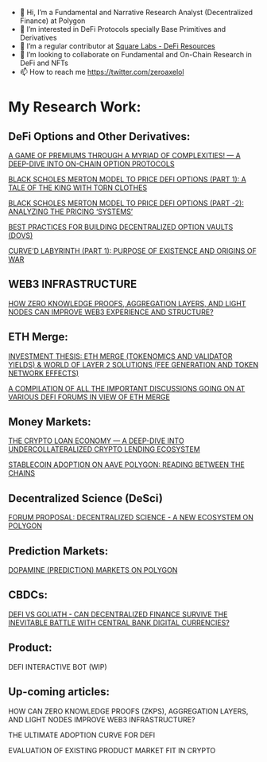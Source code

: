 - 👋 Hi, I’m a Fundamental and Narrative Research Analyst (Decentralized Finance) at Polygon
- 👀 I’m interested in DeFi Protocols specially Base Primitives and Derivatives
- 🌱 I’m a regular contributor at [Square Labs - DeFi Resources](https://github.com/Square-Labs/DeFi-Resources)
- 💞️ I’m looking to collaborate on Fundamental and On-Chain Research in DeFi and NFTs
- 📫 How to reach me https://twitter.com/zeroaxelol

# My Research Work:

## DeFi Options and Other Derivatives:

[A GAME OF PREMIUMS THROUGH A MYRIAD OF COMPLEXITIES! — A DEEP-DIVE INTO ON-CHAIN OPTION PROTOCOLS](https://polygontech.medium.com/a-game-of-premiums-through-a-myriad-of-complexities-a-deep-dive-into-on-chain-option-protocols-d9619fe99278)

[BLACK SCHOLES MERTON MODEL TO PRICE DEFI OPTIONS (PART 1): A TALE OF THE KING WITH TORN CLOTHES](https://polygontech.medium.com/black-scholes-merton-model-to-price-defi-options-part-1-a-tale-of-the-king-with-torn-clothes-dff043eadea6)

[BLACK SCHOLES MERTON MODEL TO PRICE DEFI OPTIONS (PART -2): ANALYZING THE PRICING ‘SYSTEMS’](https://polygontech.medium.com/black-scholes-merton-model-to-price-defi-options-part-2-analyzing-the-pricing-systems-62d1e8de7027)

[BEST PRACTICES FOR BUILDING DECENTRALIZED OPTION VAULTS (DOVS)](https://polygontech.medium.com/best-practices-for-building-decentralized-option-vaults-5ff254687ab2)

[CURVE’D LABYRINTH (PART 1): PURPOSE OF EXISTENCE AND ORIGINS OF WAR](https://polygondefi.substack.com/p/curved-labyrinth-part-1-purpose-of)

## WEB3 INFRASTRUCTURE

[HOW ZERO KNOWLEDGE PROOFS, AGGREGATION LAYERS, AND LIGHT NODES CAN IMPROVE WEB3 EXPERIENCE AND STRUCTURE?](https://polygontech.medium.com/how-zero-knowledge-proofs-aggregation-layers-and-light-nodes-can-improve-web3-experience-b06e434c09e9)

## ETH Merge:

[INVESTMENT THESIS: ETH MERGE (TOKENOMICS AND VALIDATOR YIELDS) & WORLD OF LAYER 2 SOLUTIONS (FEE GENERATION AND TOKEN NETWORK EFFECTS)](https://docs.google.com/presentation/d/1Z0zhQDZ9z0CtmbuPecQqHu9gvnQg6ekWHZ5SqfOrgn4/edit?usp=sharing)

[A COMPILATION OF ALL THE IMPORTANT DISCUSSIONS GOING ON AT VARIOUS DEFI FORUMS IN VIEW OF ETH MERGE](https://polygontech.medium.com/whats-up-with-defi-before-merge-277df1f4b9ce)

## Money Markets:

[THE CRYPTO LOAN ECONOMY — A DEEP-DIVE INTO UNDERCOLLATERALIZED CRYPTO LENDING ECOSYSTEM](https://polygontech.medium.com/the-crypto-loan-economy-d788ac794b3c)

[STABLECOIN ADOPTION ON AAVE POLYGON: READING BETWEEN THE CHAINS](https://polygondefi.substack.com/p/stablecoins-adoption-on-aave-polygon)

## Decentralized Science (DeSci)

[FORUM PROPOSAL: DECENTRALIZED SCIENCE - A NEW ECOSYSTEM ON POLYGON](https://forum.polygon.technology/t/decentralized-science-desci-a-new-ecosystem-on-polygon/9710)

## Prediction Markets:

[DOPAMINE (PREDICTION) MARKETS ON POLYGON](https://polygondefi.substack.com/p/on-screen-dopamine-markets-on-polygon)

## CBDCs:

[DEFI VS GOLIATH - CAN DECENTRALIZED FINANCE SURVIVE THE INEVITABLE BATTLE WITH CENTRAL BANK DIGITAL CURRENCIES?](https://medium.com/the-polygon-blog/defi-vs-goliath-86ef4fadea81)


## Product:

DEFI INTERACTIVE BOT (WIP)

## Up-coming articles:

HOW CAN ZERO KNOWLEDGE PROOFS (ZKPS), AGGREGATION LAYERS, AND LIGHT NODES IMPROVE WEB3 INFRASTRUCTURE?

THE ULTIMATE ADOPTION CURVE FOR DEFI

EVALUATION OF EXISTING PRODUCT MARKET FIT IN CRYPTO


<!---
zeroaxelol/zeroaxelol is a ✨ special ✨ repository because its `README.md` (this file) appears on your GitHub profile.
You can click the Preview link to take a look at your changes.
--->
